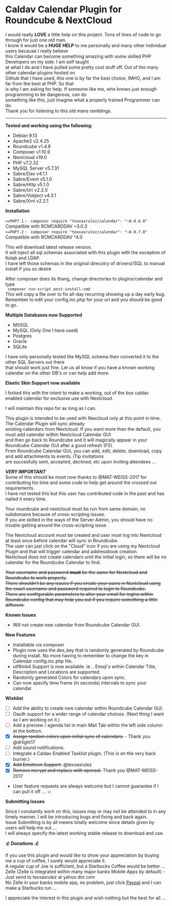 # Caldav Calendar Plugin for Roundcube & NextCloud

I would really **LOVE** a little help on this project. Tons of lines of code to go through for just one old man.  
I know it would be a **HUGE HELP** to me personally and many other individual users because I really believe  
this Calendar can become something amazing with some skilled PHP Developers on my side. I am self taught  
at what I do and I have pulled some pretty cool stuff off. Out of the many other calendar plugins hosted on  
Github that I have used, this one is by far the best choice, IMHO, and I am far from the best at PHP. So that  
is why I am asking for help. If someone like me, who knows just enough programming to be dangerous, can do  
something like this, just imagine what a properly trained Programmer can do.  
Thank you for listening to this old mans ramblings.  
  
---  

**Tested and working using the following:**  
* Debian 9.13  
* Apache2 v2.4.25  
* Roundcube v1.4.8  
* Composer v1.10.9  
* Nextcloud v19.0  
* PHP v7.2.32  
* MySQL Server v5.7.31  
* Sabre/Dav v4.1.1  
* Sabre/Event v5.1.0  
* Sabre/Http v5.1.0  
* Sabre/Uri v2.2.0  
* Sabre/Vobject v4.3.1  
* Sabre/Xml v2.2.1  

**Installation** 

`<=PHP7.1` - `  composer require "texxasrulez/calendar": "~0.0.6.0"  `  Compatible with RCMCARDDAV ~3.0.3  
`>=PHP7.2` - `  composer require "texxasrulez/calendar": "~0.0.7.0"  `  Compatible with RCMCARDDAV ^4.0  

This will download latest release version.  
It will inject all sql schemas associated with this plugin with the exception of Kolab and LDAP.  
I have left those schemas in the original direcotry of drivers/<driver-type>/SQL to manual install if you so desire  

After composer does its thang, change directories to plugins/calendar and type  
`  composer run-script post-install-cmd  `  
This will copy a file over to fix all-day recurring showing up a day early bug.  
Remember to edit your config.inc.php for your url and you should be good to go.  

**Multiple Databases now Supported**  
* MSSQL  
* MySQL (Only One I have used)  
* Postgres  
* Oracle  
* SQLite  

I have only personally tested the MySQL schema then converted it to the other SQL Servers out there  
that should work just fine. Let us all know if you have a known working calendar on the other DB's or can help add more.  

**Elastic Skin Support now available**

I forked this with the intent to make a working, out of the box caldav enabled calendar for exclusive use with Nextcloud.

I will maintain this repo for as long as I can.

This plugin is intended to be used with Nexcloud only at this point in time. The Calendar Plugin will sync already  
existing calendars from Nextcloud. If you want more than the default, you must add calendar within Nextcloud Calendar GUI  
and then go back to Roundcube and it will magically appear in your Roundcube Calendar GUI after a good refresh (F5).  
From Roundcube Calendar GUI, you can add, edit, delete, download, copy and add attachments to events. iTip invitations  
are succesfully sent, accepted, declined, etc upon inviting attendees ...   

***VERY IMPORTANT***  
 Some of this should be moot now thanks to @MAT-WEISS-2017 for contributing his time and some code to help get around the crossed out requirements.  
 I have not tested this but this user has contributed code in the past and has nailed it every time.  
 
Your roundcube and nextcloud must be run from same domain, no subdomains because of cross-scripting issues.  
If you are skilled in the ways of the Server Admin, you should have no trouble getting around the cross-scripting issue.  

The Nextcloud account must be created and user must log into Nextcloud at least once before calendar will sync in Roundcube.  
The user can just click on the "Cloud" icon if you are using my Nextcloud Plugin and that will trigger calendar and addressbook creation.  
Nextcloud does not create calendars until the initial login, so there will be no calendar for the Roundcube Calendar to find.  
  
~~Your username and password **must** be the same for Nextcloud and Roundcube to work properly.  
There shouldn't be any issues if you create your users in Nextcloud using the exact username and password required to login to Roundcube.  
There are configurable parameters to alter your email for logins within Roundcube config that may help you out if you require something a little different.~~  

**Known Issues**

* Will not create new calendar from Roundcube Calendar GUI.

**New Features**

- Installable via composer  
- Plugin now uses the des_key that is randomly generated by Roundcube during install. No more having to remember to change the key in Calendar config.inc.php file.
- utf8mb4 Support is now available. ie .. Emoji's within Calendar Title, Description and Locations are supported.
- Randomly generated Colors for calendars upon sync.
- Can now specify time frame (in seconds) intervals to sync your calendar.

**Wishlist**

- [ ] Add the ability to create new calendar within Roundcube Calendar GUI.  
- [ ] Oauth support for a wider range of calendar choices. (Next thing I want so I am working on it.)  
- [ ] Add a preview / agenda list in main Mail Tab within the left side column at the bottom.  
- [x] ~~Assign random colors upon initial sync of calendars.~~ - Thank you @drlight17  
- [ ] Add sound notifications.  
- [ ] Integrate a Caldav Enabled Tasklist plugin. (This is on the very back burner.)  
- [x] ~~Add Emoticon Support.~~ @texxasrulez  
- [x] ~~Remove mcrypt and replace with openssl.~~ Thank you @MAT-WEISS-2017  
* User feature requests are always welcome but I cannot guarantee if I can pull it off ... :relaxed:  

**Submitting Issues**

Since I constantly work on this, issues may or may not be attended to in any timely manner. I will be introducing bugs and fixing and back again.  
Issue Submitting is by all means totally welcome since details given by users will help me out ...  
I will always specify the latest working stable release to download and use.  

:moneybag: **Donations** :moneybag:

If you use this plugin and would like to show your appreciation by buying me a cup of coffee, I surely would appreciate it.  
A regular cup of Joe is sufficient, but a Starbucks Coffee would be better ...  
Zelle (Zelle is integrated within many major banks Mobile Apps by default) - Just send to texxasrulez at yahoo dot com  
No Zelle in your banks mobile app, no problem, just click [Paypal](https://paypal.me/texxasrulez?locale.x=en_US) and I can make a Starbucks run ...

I appreciate the interest in this plugin and wish nothing but the best for all ...  

